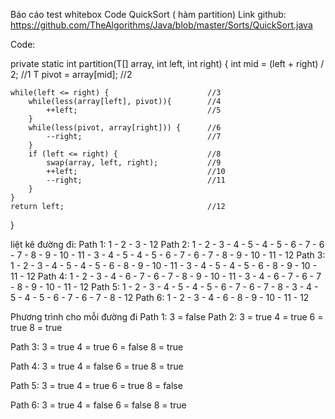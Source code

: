 Báo cáo test whitebox Code QuickSort ( hàm partition) Link github: https://github.com/TheAlgorithms/Java/blob/master/Sorts/QuickSort.java

Code:

private static <T extends Comparable> int partition(T[] array, int left, int right) { int mid = (left + right) / 2; //1 T pivot = array[mid]; //2

    while(left <= right) {                      //3
        while(less(array[left], pivot)){        //4
            ++left;                             //5
        }
        while(less(pivot, array[right])) {      //6
            --right;                            //7
        } 
        if (left <= right) {                    //8
            swap(array, left, right);           //9
            ++left;                             //10
            --right;                            //11
        }
    }
    return left;                                //12
}


liệt kê đường đi:
Path 1: 1 - 2 - 3 - 12
Path 2: 1 - 2 - 3 - 4 - 5 - 4 - 5 - 6 - 7 - 6 - 7 - 8 - 9 - 10 - 11 - 3 - 4 - 5 - 4 - 5 - 6 - 7 - 6 - 7 - 8 - 9 - 10 - 11 - 12
Path 3: 1 - 2 - 3 - 4 - 5 - 4 - 5 - 6 - 8 - 9 - 10 - 11 - 3 - 4 - 5 - 4 - 5 - 6 - 8 - 9 - 10 - 11 - 12
Path 4: 1 - 2 - 3 - 4 - 6 - 7 - 6 - 7 - 8 - 9 - 10 - 11 - 3 - 4 - 6 - 7 - 6 - 7 - 8 - 9 - 10 - 11 - 12
Path 5: 1 - 2 - 3 - 4 - 5 - 4 - 5 - 6 - 7 - 6 - 7 - 8 - 3 - 4 - 5 - 4 - 5 - 6 - 7 - 6 - 7 - 8 - 12
Path 6: 1 - 2 - 3 - 4 - 6 - 8 - 9 - 10 - 11 - 12

Phương trình cho mỗi đường đi
Path 1: 3 = false
Path 2: 3 = true
        4 = true
        6 = true
        8 = true
        
Path 3: 3 = true
        4 = true
        6 = false
        8 = true
        
Path 4: 3 = true
        4 = false
        6 = true
        8 = true
        
Path 5: 3 = true
        4 = true
        6 = true
        8 = false      
        
Path 6: 3 = true
        4 = false
        6 = false
        8 = true
